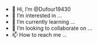- 👋 Hi, I’m @Dufour19430
- 👀 I’m interested in ...
- 🌱 I’m currently learning ...
- 💞️ I’m looking to collaborate on ...
- 📫 How to reach me ...

<!---
Dufour19430/Dufour19430 is a ✨ special ✨ repository because its `README.md` (this file) appears on your GitHub profile.
You can click the Preview link to take a look at your changes.
--->

